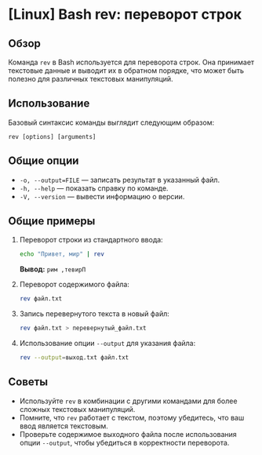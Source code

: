 # [Linux] Bash rev: переворот строк

## Обзор
Команда `rev` в Bash используется для переворота строк. Она принимает текстовые данные и выводит их в обратном порядке, что может быть полезно для различных текстовых манипуляций.

## Использование
Базовый синтаксис команды выглядит следующим образом:

```
rev [options] [arguments]
```

## Общие опции
- `-o, --output=FILE` — записать результат в указанный файл.
- `-h, --help` — показать справку по команде.
- `-V, --version` — вывести информацию о версии.

## Общие примеры
1. Переворот строки из стандартного ввода:
   ```bash
   echo "Привет, мир" | rev
   ```
   **Вывод:** `рим ,тевирП`

2. Переворот содержимого файла:
   ```bash
   rev файл.txt
   ```

3. Запись перевернутого текста в новый файл:
   ```bash
   rev файл.txt > перевернутый_файл.txt
   ```

4. Использование опции `--output` для указания файла:
   ```bash
   rev --output=выход.txt файл.txt
   ```

## Советы
- Используйте `rev` в комбинации с другими командами для более сложных текстовых манипуляций.
- Помните, что `rev` работает с текстом, поэтому убедитесь, что ваш ввод является текстовым.
- Проверьте содержимое выходного файла после использования опции `--output`, чтобы убедиться в корректности переворота.